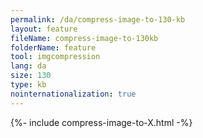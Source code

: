 ```yaml
---
permalink: /da/compress-image-to-130-kb
layout: feature
fileName: compress-image-to-130kb
folderName: feature
tool: imgcompression
lang: da
size: 130
type: kb
nointernationalization: true
---
```

{%- include compress-image-to-X.html -%}       
